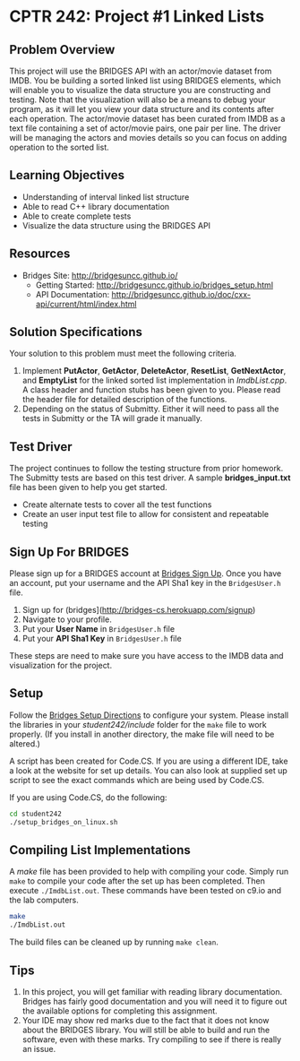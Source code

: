 # CPTR 242: Project #1 Linked Lists

## Problem Overview

This project will use the BRIDGES API with an actor/movie dataset from IMDB.
You be building a sorted linked list using BRIDGES elements, which will enable you to visualize the data structure you are constructing and testing.
Note that the visualization will also be a means to debug your program, as it will let you view your data structure and its contents after each operation.
The actor/movie dataset has been curated from IMDB as a text file containing a set of actor/movie pairs, one pair per line.
The driver will be managing the actors and movies details so you can focus on adding operation to the sorted list.

## Learning Objectives

* Understanding of interval linked list structure
* Able to read C++ library documentation
* Able to create complete tests
* Visualize the data structure using the BRIDGES API

## Resources

* Bridges Site: <http://bridgesuncc.github.io/>
  * Getting Started: <http://bridgesuncc.github.io/bridges_setup.html>
  * API Documentation: <http://bridgesuncc.github.io/doc/cxx-api/current/html/index.html>

## Solution Specifications

Your solution to this problem must meet the following criteria.

1. Implement __PutActor__, __GetActor__, __DeleteActor__, __ResetList__, __GetNextActor__, and __EmptyList__ for the linked sorted list implementation in _ImdbList.cpp_.
   A class header and function stubs has been given to you.
   Please read the header file for detailed description of the functions.
2. Depending on the status of Submitty.
   Either it will need to pass all the tests in Submitty or the TA will grade it manually.

## Test Driver

The project continues to follow the testing structure from prior homework.
The Submitty tests are based on this test driver.
A sample __bridges_input.txt__ file has been given to help you get started.

* Create alternate tests to cover all the test functions
* Create an user input test file to allow for consistent and repeatable testing

## Sign Up For BRIDGES

Please sign up for a BRIDGES account at [Bridges Sign Up](http://bridges-cs.herokuapp.com/signup).
Once you have an account, put your username and the API Sha1 key in the `BridgesUser.h` file.

1. Sign up for (bridges](http://bridges-cs.herokuapp.com/signup)
1. Navigate to your profile.
1. Put your __User Name__ in `BridgesUser.h` file
1. Put your __API Sha1 Key__ in `BridgesUser.h` file

These steps are need to make sure you have access to the IMDB data and visualization for the project.

## Setup

Follow the [Bridges Setup Directions](http://bridgesuncc.github.io/bridges_setup.html) to configure your system.
Please install the libraries in your _student242/include_ folder for the `make` file to work properly.
(If you install in another directory, the make file will need to be altered.)

A script has been created for Code.CS.
If you are using a different IDE, take a look at the website for set up details.
You can also look at supplied set up script to see the exact commands which are being used by Code.CS. 

If you are using Code.CS, do the following:

```sh
cd student242
./setup_bridges_on_linux.sh
```

## Compiling List Implementations

A _make_ file has been provided to help with compiling your code.
Simply run ```make``` to compile your code after the set up has been completed.
Then execute ```./ImdbList.out```.
These commands have been tested on c9.io and the lab computers.

```sh
make
./ImdbList.out
```

The build files can be cleaned up by running ```make clean```.

## Tips

1. In this project, you will get familiar with reading library documentation.
   Bridges has fairly good documentation and you will need it to figure out the available options for completing this assignment.
2. Your IDE may show red marks due to the fact that it does not know about the BRIDGES library.
   You will still be able to build and run the software, even with these marks.
   Try compiling to see if there is really an issue.
